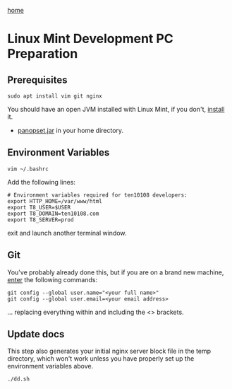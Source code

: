 [home](../README.md)

# Linux Mint Development PC Preparation

## Prerequisites

    sudo apt install vim git nginx
   
You should have an open JVM installed with Linux Mint, if you don't, [install](https://openjdk.java.net/) it.

* [panopset.jar](https://panopset.com/download) in your home directory.

## Environment Variables

    vim ~/.bashrc

Add the following lines:

    # Environment variables required for ten10108 developers:
    export HTTP_HOME=/var/www/html
    export T8_USER=$USER
    export T8_DOMAIN=ten10108.com
    export T8_SERVER=prod

exit and launch another terminal window.

## Git

You've probably already done this, but if you are on a brand new machine, [enter](https://git-scm.com/book/en/v2/Getting-Started-First-Time-Git-Setup) the following commands:

    git config --global user.name="<your full name>"
    git config --global user.email=<your email address>

... replacing everything within and including the <> brackets.



## Update docs

This step also generates your initial nginx server block file in the temp directory, which won't
work unless you have properly set up the environment variables above.

    ./dd.sh


